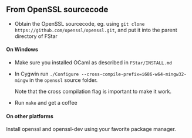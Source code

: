 ## From OpenSSL sourcecode

* Obtain the OpenSSL sourcecode, eg. using `git clone https://github.com/openssl/openssl.git`,
  and put it into the parent directory of FStar

#### On Windows

* Make sure you installed OCaml as described in `FStar/INSTALL.md`

* In Cygwin run `./Configure --cross-compile-prefix=i686-w64-mingw32- mingw` in the `openssl` source folder.

  Note that the cross compilation flag is important to make it work.

* Run `make` and get a coffee

#### On other platforms

Install openssl and openssl-dev using your favorite package manager.